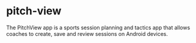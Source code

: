 # pitch-view

The PitchView app is a sports session planning and tactics app that allows coaches to create, save and review sessions on Android devices.
